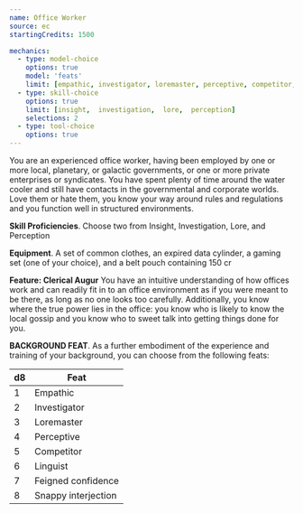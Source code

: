 ```yaml
---
name: Office Worker
source: ec
startingCredits: 1500

mechanics:
  - type: model-choice
    options: true
    model: 'feats'
    limit: [empathic, investigator, loremaster, perceptive, competitor, linguist, feigned confidence, snappy interjection]
  - type: skill-choice
    options: true
    limit: [insight,  investigation,  lore,  perception]
    selections: 2
  - type: tool-choice
    options: true
---
```

You are an experienced office worker, having been employed by one or more local, planetary, or galactic governments, or one or more private enterprises or syndicates.  You have spent plenty of time around the water cooler and still have contacts in the governmental and corporate worlds.  Love them or hate them, you know your way around rules and regulations and you function well in structured environments. 

__Skill Proficiencies__. Choose two from Insight, Investigation, Lore, and Perception

__Equipment__. A set of common clothes, an expired data cylinder, a gaming set (one of your choice), and a belt pouch containing 150 cr

__Feature: Clerical Augur__
You have an intuitive understanding of how offices work and can readily fit in to an office environment as if you were meant to be there, as long as no one looks too carefully. Additionally, you know where the true power lies in the office: you know who is likely to know the local gossip and you know who to sweet talk into getting things done for you.


__BACKGROUND FEAT__. As a further embodiment of the experience and training of your background, you can choose from the following feats:

d8 | Feat
--- | ---
1	|	Empathic
2	|	Investigator
3	|	Loremaster
4	|	Perceptive
5	|	Competitor
6	|	Linguist
7	|	Feigned confidence
8	|	Snappy interjection
<div class="hr"></div>
